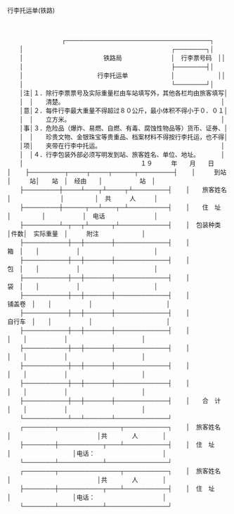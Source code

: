 



行李托运单(铁路)



 

　　


　　
　　
　　
　　┌─────────────────────────────────┐
　　│　　　　　　　　　　　　　　　　　　　　　　　　┌───────┐│
　　│　　　　　　　　　　　　　铁路局　　　　　　　　│　行李票号码　││
　　│　　　　　　　　　　　　　　　　　　　　　　　　├───────┤│
　　│　　　　　　　　　　　　行李托运单　　　　　　　│　　　　　　　││
　　│　　　　　　　　　　　　　　　　　　　　　　　　└───────┘│
　　│注│１．除行李票票号及实际重量栏由车站填写外，其他各栏均由旅客填写│
　　│　│　　清楚。　　　　　　　　　　　　　　　　　　　　　　　　　　│
　　│意│２．每件行李最大重量不得超过８０公斤，最小体积不得小于０．０１│
　　│　│　　立方米。　　　　　　　　　　　　　　　　　　　　　　　　　│
　　│事│３．危险品（爆炸、易燃、自燃、有毒、腐蚀性物品等）货币、证券、│
　　│　│　　珍贵文物、金银珠宝等贵重品、档案材料不得按行李托运，也不得│
　　│项│　　夹带在行李中托运。　　　　　　　　　　　　　　　　　　　　│
　　│　│４．行李包装外部必须写明发到站、旅客姓名、单位、地址。　　　　│
　　│　　　　　　　　　　　　　　　　　　　１９　　　年　　月　　日　　│
　　├────────┬────┬────┬─────┬────────┤
　　│　　　到站　　　│　　　站│　　站　│　经由　　│　　　　　　站　│
　　├────────┼────┴───┬┴────┬┴────────┤
　　│　　旅客姓名　　│　　　　　　　　│　　　　　│　共　　　人　　　│
　　├────────┼─────┬──┴───┬─┴─────────┤
　　│　　住　址　　　│　　　　　│　　　　　　│　电话　　　　　　　　│
　　├────────┴─┬──┬┴─────┬┴───────────┤
　　│　包装种类　　　　　│件数│　实际重量　│　　　附注　　　　　　　│
　　├──────────┼──┼──────┼────────────┤
　　│　　　　　　　　箱　│　　│　　　　　　│　　　　　　　　　　　　│
　　├──────────┼──┼──────┼────────────┤
　　│　　　　　　　　包　│　　│　　　　　　│　　　　　　　　　　　　│
　　├──────────┼──┼──────┼────────────┤
　　│　　　　　　　　袋　│　　│　　　　　　│　　　　　　　　　　　　│
　　├──────────┼──┼──────┼────────────┤
　　│　　　　　　铺盖卷　│　　│　　　　　　│　　　　　　　　　　　　│
　　├──────────┼──┼──────┼────────────┤
　　│　　　　　　自行车　│　　│　　　　　　│　　　　　　　　　　　　│
　　├──────────┼──┼──────┼────────────┤
　　│　　　　　　　　　　│　　│　　　　　　│　　　　　　　　　　　　│
　　├──────────┼──┼──────┼────────────┤
　　│　　　　　　　　　　│　　│　　　　　　│　　　　　　　　　　　　│
　　├──────────┼──┼──────┼────────────┤
　　│　　　　　　　　　　│　　│　　　　　　│　　　　　　　　　　　　│
　　├──────────┼──┼──────┼────────────┤
　　│　　　　　　　　　　│　　│　　　　　　│　　　　　　　　　　　　│
　　├──────────┼──┼──────┼────────────┤
　　│　　合　计　　　　　│　　│　　　　　　│　　　　　　　　　　　　│
　　└──────────┴──┴──────┴────────────┘
　　┌───────┬──────────────┬──────────┐
　　│　旅客姓名　　│　　　　　　　　　　　　　　│共　　　　人　　　　│
　　├───────┼──────────┬───┴──────────┤
　　│　住　址　　　│　　　　　　　　　　│电话：　　　　　　　　　　　│
　　└───────┴──────────┴──────────────┘
　　┌───────┬──────────────┬──────────┐
　　│　旅客姓名　　│　　　　　　　　　　　　　　│共　　　　人　　　　│
　　├───────┼──────────┬───┴──────────┤
　　│　住　址　　　│　　　　　　　　　　│电话：　　　　　　　　　　　│
　　└───────┴──────────┴──────────────┘
　　
